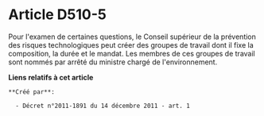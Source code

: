 # Article D510-5

Pour l'examen de certaines questions, le Conseil supérieur de la prévention des risques technologiques peut créer des groupes
de travail dont il fixe la composition, la durée et le mandat. Les membres de ces groupes de travail sont nommés par arrêté
du ministre chargé de l'environnement.

**Liens relatifs à cet article**

	**Créé par**:

	  - Décret n°2011-1891 du 14 décembre 2011 - art. 1
